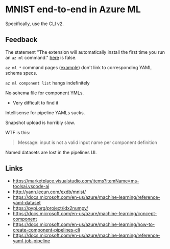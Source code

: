 # MNIST end-to-end in Azure ML

Specifically, use the CLI v2.

## Feedback

The statement "The extension will automatically install the first time you run
an `az ml` command."
[here](https://docs.microsoft.com/en-us/cli/azure/ml?view=azure-cli-latest)
is false.

`az ml *` command pages
([example](https://docs.microsoft.com/en-us/cli/azure/ml/data?view=azure-cli-latest#az_ml_data_create))
don't link to corresponding YAML schema specs.

`az ml component list` hangs indefinitely

~~No schema~~ file for component YMLs.
- Very difficult to find it

Intellisense for pipeline YAMLs sucks.

Snapshot upload is horribly slow.

WTF is this:

> Message: input is not a valid input name per component definition

Named datasets are lost in the pipelines UI.

## Links

- https://marketplace.visualstudio.com/items?itemName=ms-toolsai.vscode-ai
- http://yann.lecun.com/exdb/mnist/
- https://docs.microsoft.com/en-us/azure/machine-learning/reference-yaml-dataset
- https://pypi.org/project/idx2numpy/
- https://docs.microsoft.com/en-us/azure/machine-learning/concept-component
- https://docs.microsoft.com/en-us/azure/machine-learning/how-to-create-component-pipelines-cli
- https://docs.microsoft.com/en-us/azure/machine-learning/reference-yaml-job-pipeline
